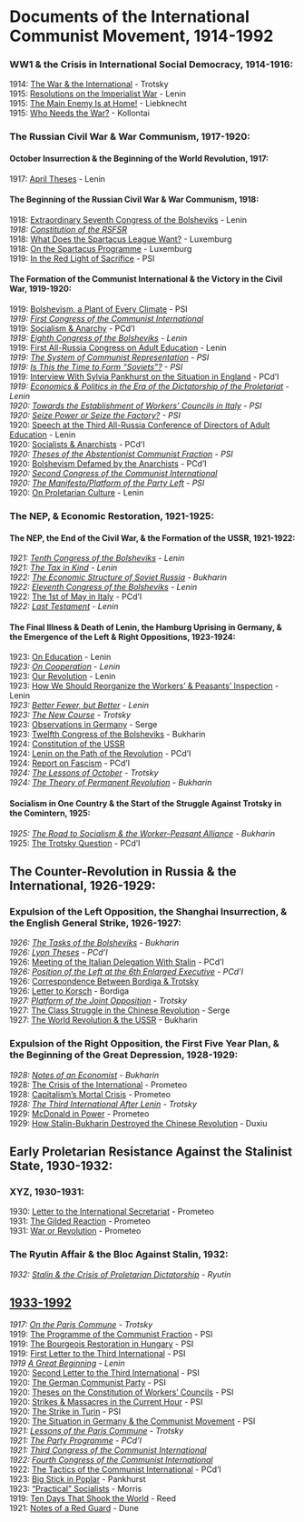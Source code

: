 # Documents of the International Communist Movement, 1914-1992
### WW1 & the Crisis in International Social Democracy, 1914-1916:
1914: [The War & the International](https://www.marxists.org/archive/trotsky/1914/war/index.htm) - Trotsky  
1915: [Resolutions on the Imperialist War](https://www.international-communist-party.org/BasicTexts/English/15LeniGE.htm) - Lenin  
1915: [The Main Enemy Is at Home!](https://www.marxists.org/archive/liebknecht-k/works/1915/05/main-enemy-home.htm) - Liebknecht  
1915: [Who Needs the War?](https://www.marxists.org/archive/kollonta/1915/whoneeds.htm) - Kollontai  
### The Russian Civil War & War Communism, 1917-1920:
#### October Insurrection & the Beginning of the World Revolution, 1917:
1917: [April Theses](https://www.marxists.org/archive/lenin/works/1917/apr/04.htm) - Lenin  
#### The Beginning of the Russian Civil War & War Communism, 1918:
1918: [Extraordinary Seventh Congress of the Bolsheviks](https://www.marxists.org/archive/lenin/works/1918/7thcong/index.htm) - Lenin  
*1918: [Constitution of the RSFSR](https://www.marxists.org/history/ussr/government/constitution/1918/)*  
1918: [What Does the Spartacus League Want?](https://www.marxists.org/archive/luxemburg/1918/12/14.htm) - Luxemburg  
1918: [On the Spartacus Programme](https://www.marxists.org/archive/luxemburg/1918/12/30.htm) - Luxemburg  
1919: [In the Red Light of Sacrifice](https://www.marxists.org/archive/bordiga/works/1919/01/redlight-ll.html) - PSI  
#### The Formation of the Communist International & the Victory in the Civil War, 1919-1920:
1919: [Bolshevism, a Plant of Every Climate](https://libriincogniti.wordpress.com/2020/07/29/il-soviet-bolshevism-a-plant-of-every-climate/) - PSI  
*1919: [First Congress of the Communist International](https://www.marxists.org/history/international/comintern/1st-congress/index.htm)*  
1919: [Socialism & Anarchy](https://www.international-communist-party.org/CommLeft/CL05.htm#Socialism_and_Anarchy) - PCd’I  
*1919: [Eighth Congress of the Bolsheviks](https://www.marxists.org/archive/lenin/works/1919/rcp8th/index.htm) - Lenin*  
1919: [First All-Russia Congress on Adult Education](https://www.marxists.org/archive/lenin/works/1919/may/06.htm) - Lenin  
*1919: [The System of Communist Representation](https://www.marxists.org/archive/bordiga/works/1919/representation.htm) - PSI*  
*1919: [Is This the Time to Form “Soviets”?](https://www.marxists.org/archive/bordiga/works/1919/soviets.htm) - PSI*  
1919: [Interview With Sylvia Pankhurst on the Situation in England](https://www.international-communist-party.org/CommLeft/CL06.htm#Communistthought) - PCd’I  
*1919: [Economics & Politics in the Era of the Dictatorship of the Proletariat](https://www.marxists.org/archive/lenin/works/1919/oct/30.htm) - Lenin*  
*1920: [Towards the Establishment of Workers’ Councils in Italy](https://www.marxists.org/archive/bordiga/works/1920/workers-councils.htm) - PSI*  
*1920: [Seize Power or Seize the Factory?](https://www.marxists.org/archive/bordiga/works/1920/seize-power.htm) - PSI*  
1920: [Speech at the Third All-Russia Conference of Directors of Adult Education](https://www.marxists.org/archive/lenin/works/1920/feb/25.htm) - Lenin  
1920: [Socialists & Anarchists](https://www.international-communist-party.org/CommLeft/CL05.htm#Socialists_and_Anarchists) - PCd’I  
*1920: [Theses of the Abstentionist Communist Fraction](https://www.international-communist-party.org/BasicTexts/English/20ThFrac.htm) - PSI*  
1920: [Bolshevism Defamed by the Anarchists](https://www.international-communist-party.org/CommLeft/CL05.htm#Bolshevism) - PCd’I  
*1920: [Second Congress of the Communist International](https://www.marxists.org/history/international/comintern/2nd-congress/index.htm)*  
*1920: [The Manifesto/Platform of the Party Left](https://www.international-communist-party.org/BasicTexts/English/20MaLeft.htm) - PSI*  
1920: [On Proletarian Culture](https://www.marxists.org/archive/lenin/works/1920/oct/08.htm) - Lenin  
### The NEP, & Economic Restoration, 1921-1925:
#### The NEP, the End of the Civil War, & the Formation of the USSR, 1921-1922:
*1921: [Tenth Congress of the Bolsheviks](https://www.marxists.org/archive/lenin/works/1921/10thcong/index.htm) - Lenin*  
*1921: [The Tax in Kind](https://www.marxists.org/archive/lenin/works/1921/apr/21.htm) - Lenin*  
*1922: [The Economic Structure of Soviet Russia](https://www.marxists.org/archive/bukharin/works/1922/03/econstruct.html) - Bukharin*  
*1922: [Eleventh Congress of the Bolsheviks](https://www.marxists.org/archive/lenin/works/1922/mar/27.htm) - Lenin*  
1922: [The 1st of May in Italy](https://www.marxists.org/archive/bordiga/works/1922/05/1stmay.html) - PCd’I  
*1922: [Last Testament](https://www.marxists.org/archive/lenin/works/1922/dec/testamnt/index.htm) - Lenin*  
#### The Final Illness & Death of Lenin, the Hamburg Uprising in Germany, & the Emergence of the Left & Right Oppositions, 1923-1924:
1923: [On Education](https://www.marxists.org/archive/lenin/works/1923/jan/02.htm) - Lenin  
*1923: [On Cooperation](https://www.marxists.org/archive/lenin/works/1923/jan/06.htm) - Lenin*  
1923: [Our Revolution](https://www.marxists.org/archive/lenin/works/1923/jan/16.htm) - Lenin  
1923: [How We Should Reorganize the Workers’ & Peasants’ Inspection](https://www.marxists.org/archive/lenin/works/1923/jan/23.htm) - Lenin  
*1923: [Better Fewer, but Better](https://www.marxists.org/archive/lenin/works/1923/mar/02.htm) - Lenin*  
*1923: [The New Course](https://www.marxists.org/archive/trotsky/1923/newcourse/index.htm) - Trotsky*  
1923: [Observations in Germany](https://www.marxists.org/archive/serge/1923/xx/observations.html) - Serge  
1923: [Twelfth Congress of the Bolsheviks](https://www.marxists.org/archive/bukharin/works/1923/ci/12_congress.htm) - Bukharin  
1924: [Constitution of the USSR](https://soviethistory.msu.edu/1924-2/union-treaty/union-treaty-texts/first-union-constitution/)  
1924: [Lenin on the Path of the Revolution](https://quinterna.org/archivio/1924_1926/lenincamminoriv1.htm) - PCd’I  
1924: [Report on Fascism](https://www.international-communist-party.org/BasicTexts/English/24Fascis.htm) - PCd’I  
*1924: [The Lessons of October](https://www.marxists.org/archive/trotsky/1924/lessons/index.htm) - Trotsky*  
*1924: [The Theory of Permanent Revolution](https://www.marxists.org/archive/bukharin/works/1924/permanent-revolution/index.htm) - Bukharin*  
#### Socialism in One Country & the Start of the Struggle Against Trotsky in the Comintern, 1925:
*1925: [The Road to Socialism & the Worker-Peasant Alliance](https://cdn.discordapp.com/attachments/984866180714094592/1047723265038229534/Bukharin_-_The_Road_to_Socialism_and_the_Worker-Peasant_Alliance_1925.pdf) - Bukharin*  
1925: [The Trotsky Question](https://www.marxists.org/archive/bordiga/works/1925/trotsky.htm) - PCd’I  
## The Counter-Revolution in Russia & the International, 1926-1929:
### Expulsion of the Left Opposition, the Shanghai Insurrection, & the English General Strike, 1926-1927:
*1926: [The Tasks of the Bolsheviks](https://www.marxists.org/archive/bukharin/works/1926/01/x01.htm) - Bukharin*  
*1926: [Lyon Theses](https://www.international-communist-party.org/BasicTexts/English/LyonThes.htm) - PCd’I*  
1926: [Meeting of the Italian Delegation With Stalin](https://libriincogniti.wordpress.com/2020/04/04/6th-ecci-meeting-of-the-italian-delegation-with-stalin-22-february-1926/) - PCd’I  
*1926: [Position of the Left at the 6th Enlarged Executive](https://www.international-communist-party.org/BasicTexts/English/26EnlCCI.htm) - PCd’I*  
1926: [Correspondence Between Bordiga & Trotsky](https://libcom.org/article/correspondence-between-bordiga-and-trotsky)  
1926: [Letter to Korsch](https://www.international-communist-party.org/CommLeft/CL09.htm#LEFT_ARCHIVES) - Bordiga  
*1927: [Platform of the Joint Opposition](https://www.marxists.org/archive/trotsky/1927/opposition/index.htm) - Trotsky*  
1927: [The Class Struggle in the Chinese Revolution](https://www.marxists.org/archive/serge/1927/china/index.html) - Serge  
1927: [The World Revolution & the USSR](https://www.marxists.org/archive/bukharin/works/1927/worldrev.htm) - Bukharin  
### Expulsion of the Right Opposition, the First Five Year Plan, & the Beginning of the Great Depression, 1928-1929:
*1928: [Notes of an Economist](https://cdn.discordapp.com/attachments/984866180714094592/1047728831777230858/notes_of_an_economist_bukharin.pdf) - Bukharin*  
1928: [The Crisis of the International](https://www.international-communist-party.org/English/Texts/28CrisisCI.htm) - Prometeo  
1928: [Capitalism’s Mortal Crisis](https://www.international-communist-party.org/CommLeft/CL10_11.htm#MORTALCRISIS) - Prometeo  
*1928: [The Third International After Lenin](https://www.marxists.org/archive/trotsky/1928/3rd/index.htm) - Trotsky*  
1929: [McDonald in Power](https://www.international-communist-party.org/CommLeft/CL10_11.htm#McDONALD) - Prometeo  
1929: [How Stalin-Bukharin Destroyed the Chinese Revolution](https://revolutionsnewsstand.com/2022/12/06/how-stalin-bucharin-destroyed-the-chinese-revolution-an-appeal-to-all-the-comrades-of-the-chinese-communist-party-by-chen-duxiu-1929/) - Duxiu  
## Early Proletarian Resistance Against the Stalinist State, 1930-1932:
### XYZ, 1930-1931:
1930: [Letter to the International Secretariat](https://www.international-communist-party.org/CommLeft/CL08.htm#Letter) - Prometeo  
1931: [The Gilded Reaction](https://www.international-communist-party.org/English/REPORTS/WARS/HooverPlan_1931.htm) - Prometeo  
1931: [War or Revolution](https://www.international-communist-party.org/English/REPORTS/WARS/HooverPlan_1931.htm#WarOrRevolution) - Prometeo  
### The Ryutin Affair & the Bloc Against Stalin, 1932:
*1932: [Stalin & the Crisis of Proletarian Dictatorship](https://drive.google.com/file/d/19zMlGNdwFJ0JK-RtkVudlmaIscwwi479/view) - Ryutin*  
## [1933-1992](https://cyberiapilled.github.io/texts/collections/19331992)

*1917: [On the Paris Commune](https://www.marxists.org/archive/trotsky/1917/03/commune.htm) - Trotsky*  
1919: [The Programme of the Communist Fraction](https://libriincogniti.wordpress.com/2020/08/03/il-soviet-the-programme-of-the-communist-fraction/) - PSI  
1919: [The Bourgeois Restoration in Hungary](https://libriincogniti.wordpress.com/2020/08/03/il-soviet-the-bourgeois-restoration-in-hungary/) - PSI  
1919: [First Letter to the Third International](https://www.international-communist-party.org/English/Document/2Lett3CI.htm#I) - PSI  
*1919 [A Great Beginning](https://www.marxists.org/archive/lenin/works/1919/jun/28.htm) - Lenin*  
1920: [Second Letter to the Third International](https://www.international-communist-party.org/English/Document/2Lett3CI.htm#II) - PSI  
1920: [The German Communist Party](https://libriincogniti.wordpress.com/2020/08/21/il-soviet-the-german-communist-party/) - PSI  
1920: [Theses on the Constitution of Workers’ Councils](https://libriincogniti.wordpress.com/2020/07/30/il-soviet-theses-on-the-constitution-of-the-workers-councils-proposed-by-the-cc-of-the-communist-abstentionist-fraction-of-the-psi/) - PSI  
1920: [Strikes & Massacres in the Current Hour](https://libriincogniti.wordpress.com/2020/08/02/il-soviet-strikes-and-massacres-in-the-current-hour/) - PSI  
1920: [The Strike in Turin](https://libriincogniti.wordpress.com/2020/08/02/il-soviet-the-strike-in-turin/) - PSI  
1920: [The Situation in Germany & the Communist Movement](https://libriincogniti.wordpress.com/2020/08/20/il-soviet-the-situation-in-germany-and-the-communist-movement/) - PSI  
*1921: [Lessons of the Paris Commune](https://www.marxists.org/archive/trotsky/1921/02/commune.htm) - Trotsky*  
*1921: [The Party Programme](https://www.international-communist-party.org/BasicTexts/English/21PartyP.htm) - PCd’I*  
*1921: [Third Congress of the
Communist International](https://www.marxists.org/history/international/comintern/3rd-congress/index.htm)*  
*1922: [Fourth Congress of the
Communist International](https://www.marxists.org/history/international/comintern/4th-congress/index.htm)*  
1922: [The Tactics of the Communist International](https://www.international-communist-party.org/CommLeft/CL44.htm#tacticscominternational) - PCd’I  
1923: [Big Stick in Poplar](https://www.international-communist-party.org/CommLeft/CL03.htm#The_Big_Stick_In_Poplar) - Pankhurst  
1923: [“Practical” Socialists](https://www.international-communist-party.org/CommLeft/CL04.htm#Practical_Socialists) - Morris  
1919: [Ten Days That Shook the World](https://www.marxists.org/archive/reed/1919/10days/10days/) - Reed  
1921: [Notes of a Red Guard](https://files.libcom.org/files/notes_of_a_red_guard.pdf) - Dune  
